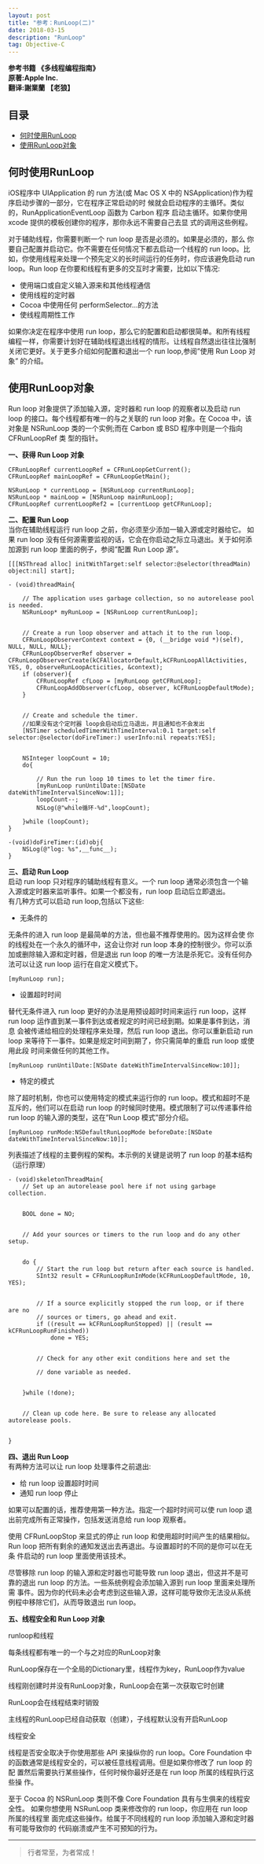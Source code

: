 ```yaml
---
layout: post
title: "参考：RunLoop(二)"
date: 2018-03-15  
description: "RunLoop"
tag: Objective-C
---
```





**参考书籍 《多线程编程指南》**   
**原著:Apple Inc.**    
**翻译:謝業蘭 【老狼】**   



## 目录
* [何时使用RunLoop](#content0)
* [使用RunLoop对象](#content1)




<!-- ************************************************ -->
## <a id="content0"></a> 何时使用RunLoop
iOS程序中 UIApplication 的 run 方法(或 Mac OS X 中的 NSApplication)作为程序启动步骤的一部分，它在程序正常启动的时 候就会启动程序的主循环。类似的，RunApplicationEventLoop 函数为 Carbon 程序 启动主循环。如果你使用 xcode 提供的模板创建你的程序，那你永远不需要自己去显 式的调用这些例程。

对于辅助线程，你需要判断一个 run loop 是否是必须的。如果是必须的，那么 你要自己配置并启动它。你不需要在任何情况下都去启动一个线程的 run loop。比 如，你使用线程来处理一个预先定义的长时间运行的任务时，你应该避免启动 run loop。Run loop 在你要和线程有更多的交互时才需要，比如以下情况:
- 使用端口或自定义输入源来和其他线程通信 
- 使用线程的定时器
- Cocoa 中使用任何 performSelector...的方法 
- 使线程周期性工作

如果你决定在程序中使用 run loop，那么它的配置和启动都很简单。和所有线程编程一样，你需要计划好在辅助线程退出线程的情形。让线程自然退出往往比强制关闭它更好。关于更多介绍如何配置和退出一个 run loop,参阅”使用 Run Loop 对象” 的介绍。


<!-- ************************************************ -->
## <a id="content1"></a> 使用RunLoop对象

Run loop 对象提供了添加输入源，定时器和 run loop 的观察者以及启动 run loop 的接口。每个线程都有唯一的与之关联的 run loop 对象。在 Cocoa 中，该对象是 NSRunLoop 类的一个实例;而在 Carbon 或 BSD 程序中则是一个指向 CFRunLoopRef 类 型的指针。

**一、获得 Run Loop 对象**
```objc
CFRunLoopRef currentLoopRef = CFRunLoopGetCurrent();
CFRunLoopRef mainLoopRef = CFRunLoopGetMain();

NSRunLoop * currentLoop = [NSRunLoop currentRunLoop];
NSRunLoop * mainLoop = [NSRunLoop mainRunLoop];
CFRunLoopRef currentLoopRef2 = [currentLoop getCFRunLoop];
```

**二、配置 Run Loop**    
当你在辅助线程运行 run loop 之前，你必须至少添加一输入源或定时器给它。 如果 run loop 没有任何源需要监视的话，它会在你启动之际立马退出。关于如何添加源到 run loop 里面的例子，参阅”配置 Run Loop 源”。

```objc
[[[NSThread alloc] initWithTarget:self selector:@selector(threadMain) object:nil] start];

- (void)threadMain{
    
    // The application uses garbage collection, so no autorelease pool is needed.
    NSRunLoop* myRunLoop = [NSRunLoop currentRunLoop];
    
    
    // Create a run loop observer and attach it to the run loop.
    CFRunLoopObserverContext context = {0, (__bridge void *)(self), NULL, NULL, NULL};
    CFRunLoopObserverRef observer = CFRunLoopObserverCreate(kCFAllocatorDefault,kCFRunLoopAllActivities, YES, 0, observeRunLoopActicities, &context);
    if (observer){
        CFRunLoopRef cfLoop = [myRunLoop getCFRunLoop];
        CFRunLoopAddObserver(cfLoop, observer, kCFRunLoopDefaultMode);
    }
    
    
    // Create and schedule the timer.
    //如果没有这个定时器 loop会启动后立马退出，并且通知也不会发出
    [NSTimer scheduledTimerWithTimeInterval:0.1 target:self selector:@selector(doFireTimer:) userInfo:nil repeats:YES];
    
    
    NSInteger loopCount = 10;
    do{

        // Run the run loop 10 times to let the timer fire.
        [myRunLoop runUntilDate:[NSDate dateWithTimeIntervalSinceNow:1]];
        loopCount--;
        NSLog(@"while循环-%d",loopCount);

    }while (loopCount);
}

-(void)doFireTimer:(id)obj{
    NSLog(@"log: %s",__func__);
}
```


**三、启动 Run Loop**     
启动 run loop 只对程序的辅助线程有意义。一个 run loop 通常必须包含一个输 入源或定时器来监听事件。如果一个都没有，run loop 启动后立即退出。      
有几种方式可以启动 run loop,包括以下这些:     
- 无条件的    

无条件的进入 run loop 是最简单的方法，但也最不推荐使用的。因为这样会使 你的线程处在一个永久的循环中，这会让你对 run loop 本身的控制很少。你可以添 加或删除输入源和定时器，但是退出 run loop 的唯一方法是杀死它。没有任何办法可以让这 run loop 运行在自定义模式下。
```objc
[myRunLoop run];
```


- 设置超时时间    

替代无条件进入 run loop 更好的办法是用预设超时时间来运行 run loop，这样 run loop 运作直到某一事件到达或者规定的时间已经到期。如果是事件到达，消息 会被传递给相应的处理程序来处理，然后 run loop 退出。你可以重新启动 run loop 来等待下一事件。如果是规定时间到期了，你只需简单的重启 run loop 或使用此段 时间来做任何的其他工作。
```objc
[myRunLoop runUntilDate:[NSDate dateWithTimeIntervalSinceNow:10]];
```

- 特定的模式

除了超时机制，你也可以使用特定的模式来运行你的 run loop。模式和超时不是互斥的，他们可以在启动 run loop 的时候同时使用。模式限制了可以传递事件给 run loop 的输入源的类型，这在”Run Loop 模式”部分介绍。
```objc
[myRunLoop runMode:NSDefaultRunLoopMode beforeDate:[NSDate dateWithTimeIntervalSinceNow:10]];
```

列表描述了线程的主要例程的架构。本示例的关键是说明了 run loop 的基本结构（运行原理）
```objc
- (void)skeletonThreadMain{
    // Set up an autorelease pool here if not using garbage collection.
    
    
    BOOL done = NO;
    
    
    // Add your sources or timers to the run loop and do any other setup.
    
    
    do {
        // Start the run loop but return after each source is handled.
        SInt32 result = CFRunLoopRunInMode(kCFRunLoopDefaultMode, 10, YES);
        
        
        // If a source explicitly stopped the run loop, or if there are no
        // sources or timers, go ahead and exit.
        if ((result == kCFRunLoopRunStopped) || (result == kCFRunLoopRunFinished))
            done = YES;
        
        
        // Check for any other exit conditions here and set the
        
        // done variable as needed.
        
        
    }while (!done);
    
    
    // Clean up code here. Be sure to release any allocated autorelease pools.
    
    
}

```

**四、退出 Run Loop**    
有两种方法可以让 run loop 处理事件之前退出: 
- 给 run loop 设置超时时间
- 通知 run loop 停止

如果可以配置的话，推荐使用第一种方法。指定一个超时时间可以使 run loop 退出前完成所有正常操作，包括发送消息给 run loop 观察者。

使用 CFRunLoopStop 来显式的停止 run loop 和使用超时时间产生的结果相似。 Run loop 把所有剩余的通知发送出去再退出。与设置超时的不同的是你可以在无条 件启动的 run loop 里面使用该技术。

尽管移除 run loop 的输入源和定时器也可能导致 run loop 退出，但这并不是可 靠的退出 run loop 的方法。一些系统例程会添加输入源到 run loop 里面来处理所需 事件。因为你的代码未必会考虑到这些输入源，这样可能导致你无法没从系统例程中移除它们，从而导致退出 run loop。


**五、线程安全和 Run Loop 对象**  

runloop和线程

每条线程都有唯一的一个与之对应的RunLoop对象

RunLoop保存在一个全局的Dictionary里，线程作为key，RunLoop作为value

线程刚创建时并没有RunLoop对象，RunLoop会在第一次获取它时创建

RunLoop会在线程结束时销毁

主线程的RunLoop已经自动获取（创建），子线程默认没有开启RunLoop



线程安全

线程是否安全取决于你使用那些 API 来操纵你的 run loop。Core Foundation 中 的函数通常是线程安全的，可以被任意线程调用。但是如果你修改了 run loop 的配 置然后需要执行某些操作，任何时候你最好还是在 run loop 所属的线程执行这些操 作。

至于 Cocoa 的 NSRunLoop 类则不像 Core Foundation 具有与生俱来的线程安全性。 如果你想使用 NSRunLoop 类来修改你的 run loop，你应用在 run loop 所属的线程里 面完成这些操作。给属于不同线程的 run loop 添加输入源和定时器有可能导致你的 代码崩溃或产生不可预知的行为。




----------
>  行者常至，为者常成！


